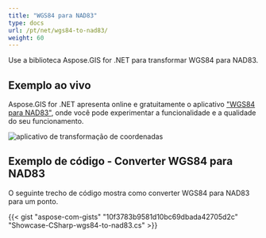 ```yaml
---
title: "WGS84 para NAD83"
type: docs
url: /pt/net/wgs84-to-nad83/
weight: 60
---
```


Use a biblioteca Aspose.GIS for .NET para transformar WGS84 para NAD83.

## **Exemplo ao vivo**

Aspose.GIS for .NET apresenta online e gratuitamente o aplicativo ["WGS84 para NAD83"](https://products.aspose.app/gis/transformation/wgs84-to-nad83), onde você pode experimentar a funcionalidade e a qualidade do seu funcionamento.

![aplicativo de transformação de coordenadas](transform-coordinates.png)

## **Exemplo de código - Converter WGS84 para NAD83**

O seguinte trecho de código mostra como converter WGS84 para NAD83 para um ponto.

{{< gist "aspose-com-gists" "10f3783b9581d10bc69dbada42705d2c" "Showcase-CSharp-wgs84-to-nad83.cs" >}}
